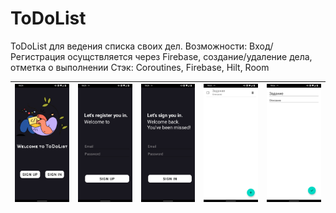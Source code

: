 # ToDoList

ToDoList для ведения списка своих дел.
Возможности: Вход/Регистрация осущствляется через Firebase, создание/удаление дела, отметка о выполнении
Стэк: Coroutines, Firebase, Hilt, Room

|![Screenshot 1.](./screens/screen1.jpg) | ![Screenshot 2.](./screens/screen2.jpg) |![Screenshot 3.](./screens/screen3.jpg) |![Screenshot 4.](./screens/screen4.jpg) |![Screenshot 5.](./screens/screen5.jpg) |
|---|---|---|---|---|
